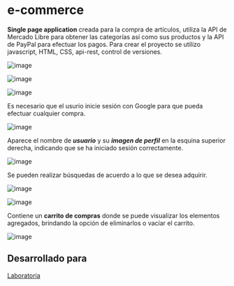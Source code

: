 # e-commerce

**Single page application** creada para la compra de artículos, utiliza la API de Mercado Libre para obtener las categorías así como sus productos y la API de PayPal para efectuar los pagos.
Para crear el proyecto se utilizo javascript, HTML, CSS, api-rest, control de versiones. 

![image](https://user-images.githubusercontent.com/32860020/38847604-20a9dc9c-41c8-11e8-9a2d-1f39705e03a5.png)

![image](https://user-images.githubusercontent.com/32860020/38847660-689c5d22-41c8-11e8-88c3-2590646714f8.png)

![image](https://user-images.githubusercontent.com/32860020/38847689-95a19652-41c8-11e8-94a4-05b4ee878aff.png)

Es necesario que el usurio inicie sesión con Google para que pueda efectuar cualquier compra.

![image](https://user-images.githubusercontent.com/32860020/38847732-ced082bc-41c8-11e8-8eb6-812ba3a0847d.png)

Aparece el nombre de **_usuario_** y su **_imagen de perfil_** en la esquina superior derecha, indicando que se ha iniciado sesión correctamente.

![image](https://user-images.githubusercontent.com/32860020/38847786-024107f2-41c9-11e8-9107-37dc1372f0af.png)

Se pueden realizar búsquedas de acuerdo a lo que se desea adquirir.

![image](https://user-images.githubusercontent.com/32860020/38847865-7051bd9a-41c9-11e8-8085-dde1e15b8a08.png)

![image](https://user-images.githubusercontent.com/32860020/38847905-96205e6e-41c9-11e8-94e2-5bb6d4b80c31.png)

Contiene un **carrito de compras** donde se puede visualizar los elementos agregados, brindando la opción de eliminarlos o vacíar el carrito.

![image](https://user-images.githubusercontent.com/32860020/38847935-c4ffb8ec-41c9-11e8-9e08-d1ce3211fd07.png)

## Desarrollado para 
[Laboratoria](http://laboratoria.la)
